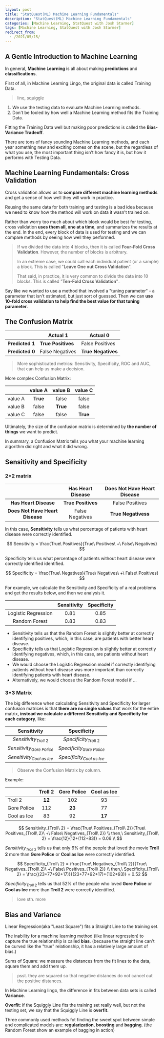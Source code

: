 ```yaml
---
layout: post
title: "StatQuest(ML) Machine Learning Fundamentals"
description: "StatQuest(ML) Machine Learning Fundamentals"
categories: [Machine Learning, StatQuest with Josh Starmer]
tags: [Machine Learning, StatQuest with Josh Starmer]
redirect_from:
  - /2021/05/15/
---
```


<head>
    <script src="https://cdn.mathjax.org/mathjax/latest/MathJax.js?config=TeX-AMS-MML_HTMLorMML" type="text/javascript"></script>
    <script type="text/x-mathjax-config">
        MathJax.Hub.Config({
            tex2jax: {
            skipTags: ['script', 'noscript', 'style', 'textarea', 'pre'],
            inlineMath: [['$','$']]
            }
        });
    </script>
</head>

## A Gentle Introduction to Machine Learning

In general, **Machine Learning** is all about making **predictions** and **classifications**.

First of all, in Machine Learning Lingo, the original data is called Training Data.

> line, squiggle

1. We use the testing data to evaluate Machine Learning methods.
2. Don't be fooled by how well a Machine Learning method fits the Training Data.

Fitting the Training Data well but making poor predictions is called the **Bias-Variance Tradeoff**.

There are tons of fancy sounding Machine Learning methods, and each year something new and exciting comes on the scene, but the regardless of what you use, the most important thing isn't how fancy it is, but how it performs with Testing Data.

## Machine Learning Fundamentals: Cross Validation

Cross validation allows us to **compare different machine learning methods** and get a sense of how well they will work in practice.

Reusing the same data for both training and testing is a bad idea because we need to know how the method will work on data it wasn't trained on.

Rather than worry too much about which block would be best for testing, cross validation **uses them all, one at a time**, and summarizes the results at the end. In the end, every block of data is used for testing and we can compare methods by seeing how well they performed.

> If we divided the data into 4 blocks, then it is called **Four-Fold Cross Validation**.
> However, the number of blocks is arbitrary.
>
> In an extreme case, we could call each individual patient (or a sample) a block. This is called "**Leave One out Cross Validation**".
>
> That said, in practice, it is very common to divide the data into 10 blocks. This is called "**Ten-Fold Cross Validation"**.

Say like we wanted to use a method that involved a "tuning parameter" - a parameter that isn't estimated, but just sort of guessed. Then we can **use 10-fold cross validation to help find the best value for that tuning parameter**.

## The Confusion Matrix

|                 | Actual 1           | Actual 0           |
| --------------- | ------------------ | ------------------ |
| **Predicted 1** | **True Positives** | False Positives    |
| **Predicted 0** | False Negatives    | **True Negatives** |

> More sophisticated metrics: Sensitivity, Specificity, ROC and AUC, that can help us make a decision.

More complex Confusion Matrix:

|         | value A  | value B  | value C  |
| ------- | :------: | :------: | :------: |
| value A | **True** |  false   |  false   |
| value B |  false   | **True** |  false   |
| value C |  false   |  false   | **True** |

Ultimately, the size of the confusion matrix is determined by **the number of things** we want to predict.

In summary, a Confusion Matrix tells you what your machine learning algorithm did right and what it did wrong.

## Sensitivity and Specificity

### 2*2 matrix

|                                 | Has Heart Disease  | Does Not Have Heart Disease |
| :-----------------------------: | :----------------: | :-------------------------: |
|      **Has Heart Disease**      | **True Positives** |       False Positives       |
| **Does Not Have Heart Disease** |  False Negatives   |     **True Negativess**     |

In this case, **Sensitivity** tells us what percentage of patients with heart disease were correctly identified.

$$
Sensitivity = \frac{True\ Positives}{True\ Positives\ +\ False\ Negatives}
$$

Specificity tells us what percentage of patients without heart disease were correctly identified identified.

$$
Specificity = \frac{True\ Negatives}{True\ Negatives\ +\ False\ Positives}
$$

For example, we calculate the Sensitivity and Specificity of a real problems and get the results below, and then we analysis it.

|                     | Sensitivity | Specificity |
| :-----------------: | :---------: | :---------: |
| Logistic Regression |    0.81     |    0.85     |
|    Random Forest    |    0.83     |    0.83     |

* Sensitivity tells us that the Random Forest is slightly better at correctly identifying positives, which, in this case, are patients with better heart disease.
* Specificity tells us that Logistic Regression is slightly better at correctly identifying negatives, which, in this case, are patients without heart disease.
* We would choose the Logistic Regression model if correctly identifying patients without heart disease was more important than correctly identifying patients with heart disease.
* Alternatively, we would choose the Random Forest model if ...

### 3*3 Matrix

The big difference when calculating Sensitivity and Specificity for larger confusion matrices is that **there are no single values** that work for the entire matrix, **instead we calculate a different Sensitivity and Specificity for each category**, like:

|          Sensitivity          |          Specificity          |
| :---------------------------: | :---------------------------: |
|   $Sensitivity_{Troll\ 2}$    |   $Specificity_{Troll\ 2}$    |
| $Sensitivity_{Gore\ Police}$  | $Specificity_{Gore\ Police}$  |
| $Sensitivity_{Cool\ as\ Ice}$ | $Specificity_{Cool\ as\ Ice}$ |

> Observe the Confusion Matrix by column.

Example:

|             | Troll 2 | Gore Police | Cool as Ice |
| ----------- | :-----: | :---------: | :---------: |
| Troll 2     | **12**  |     102     |     93      |
| Gore Police |   112   |   **23**    |     77      |
| Cool as Ice |   83    |     92      |   **17**    |

$$
Sensitivity_{Troll\ 2} = \frac{True\ Positives_{Troll\ 2}}{True\ Positives_{Troll\ 2}\ +\ False\ Negatives_{Troll\ 2}} \\
then,\ Sensitivity_{Troll\ 2} = \frac{12}{12+(112+83)} = 0.06 \\
$$

$Sensitivity_{Troll\ 2}$ tells us that only 6% of the people that loved the movie **Troll 2** more than **Gore Police** or **Cool as Ice** were correctly identified.

$$
Specificity_{Troll\ 2} = \frac{True\ Negatives_{Troll\ 2}}{True\ Negatives_{Troll\ 2}\ +\ False\ Positives_{Troll\ 2}} \\
then,\ Specificity_{Troll\ 2} = \frac{(23+77+92+17)}{(23+77+92+17)+(102+93)} = 0.52
$$

$Specificity_{Troll\ 2}$ tells us that 52% of the people who loved **Gore Police** or **Cool as Ice** more than **Troll 2** were correctly identified.

> love sth. more

## Bias and Variance

Linear Regression(aka "Least Square") fits a Straight Line to the training set.

The inability for a machine learning method (like linear regression) to capture the true relationship is called **bias**. (because the straight line can't be curved like the "true" relationship, it has a relatively large amount of bias.)

Sums of Square: we measure the distances from the fit lines to the data, square them and add them up.

> psst. they are squared so that negative distances do not cancel out the positive distances.

In Machine Learning lingo, the difference in fits between data sets is called **Variance**.

**Overfit**: if the Squiggly Line fits the training set really well, but not the testing set, we say that the Squiggly Line is **overfit**.

Three commonly used methods fot finding the sweet spot between simple and complicated models are: **regularization**, **boosting** and **bagging**. (the Random Forest show an example of bagging in action)
